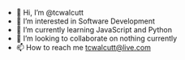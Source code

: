 - 👋 Hi, I’m @tcwalcutt
- 👀 I’m interested in Software Development
- 🌱 I’m currently learning JavaScript and Python
- 💞️ I’m looking to collaborate on nothing currently
- 📫 How to reach me tcwalcutt@live.com

<!---
tcwalcutt/tcwalcutt is a ✨ special ✨ repository because its `README.md` (this file) appears on your GitHub profile.
You can click the Preview link to take a look at your changes.
--->
